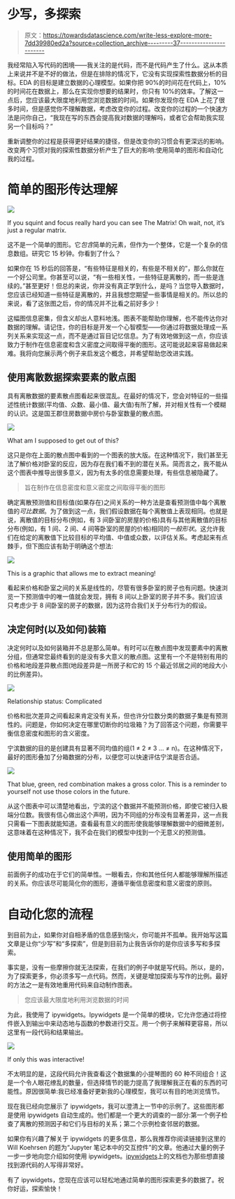 # 少写，多探索

> 原文：<https://towardsdatascience.com/write-less-explore-more-7dd39980ed2a?source=collection_archive---------37----------------------->

我经常陷入写代码的困境——我关注的是代码，而不是代码产生了什么。这从本质上来说并不是不好的做法，但是在排除的情况下，它没有实现探索性数据分析的目标。EDA 的目标是建立数据的心理模型。如果你把 90%的时间花在代码上，10%的时间花在数据上，那么在实现你想要的结果时，你只有 10%的效率。了解这一点后，您应该最大限度地利用您浏览数据的时间。如果你发现你在 EDA 上花了很多时间，但是感觉你不理解数据，考虑改变你的过程。改变你的过程的一个快速方法是问你自己，“我现在写的东西会提高我对数据的理解吗，或者它会帮助我实现另一个目标吗？”

重新调整你的过程是获得更好结果的捷径，但是改变你的习惯会有更深远的影响。改变两个习惯对我的探索性数据分析产生了巨大的影响:使用简单的图形和自动化我的过程。

# 简单的图形传达理解

![](img/2f8b39b0a65146da9199516de305b4e3.png)

If you squint and focus really hard you can see The Matrix! Oh wait, not, it’s just a regular matrix.

这不是一个简单的图形。它*包含*简单的元素，但作为一个整体，它是一个复杂的信息数组。研究它 15 秒钟。你看到了什么？

如果你在 15 秒后的回答是，“有些特征是相关的，有些是不相关的”，那么你就在一个好公司里。你甚至可以说，“有一些相关性，一些特征是离散的，而一些是连续的。”甚至更好！但总的来说，你并没有真正学到什么，是吗？当您导入数据时，您应该已经知道一些特征是离散的，并且我想您期望一些事情是相关的。所以总的来说，看了这张图之后，你的情况并不比看之前好多少！

这幅图信息密集，但含义却出人意料地浅。图表不能帮助你理解，也不能传达你对数据的理解。请记住，你的目标是开发一个心智模型——你通过将数据处理成一系列关系来实现这一点，而不是通过盲目记忆信息。为了有效地做到这一点，你应该致力于制作在信息密度和含义密度之间取得平衡的图形。这可能说起来容易做起来难。我将向您展示两个例子来启发这个概念，并希望帮助您改进实践。

## 使用离散数据探索要素的散点图

具有离散数据的要素散点图看起来很混乱。在最好的情况下，您会对特征的一些描述性统计数据(平均值、众数、最小值、最大值)有所了解，并对相关性有一个模糊的认识。这是国王郡住房数据中房价与卧室数量的散点图。

![](img/1ca5159ade70fca8d1a62e6540dd20c8.png)

What am I supposed to get out of this?

这只是你在上面的散点图中看到的一个图表的放大版。在这种情况下，我们甚至无法了解价格对卧室的反应，因为存在我们看不到的潜在关系。简而言之，我不能从这个图表中推导出很多意义，因为有太多的信息需要处理，有些信息被隐藏了。

> 旨在制作在信息密度和意义密度之间取得平衡的图形

确定离散预测值和目标值(如果存在)之间关系的一种方法是查看预测值中每个离散值的*可比数据*。为了做到这一点，我们假设数据在每个离散值上表现相同。也就是说，离散值的目标分布(例如，有 3 间卧室的房屋的价格)具有与其他离散值的目标分布(例如，有 1 间、2 间、4 间等卧室的房屋的价格)相同的*一般形状*。这允许我们在给定的离散值下比较目标的平均值、中值或众数，以评估关系。考虑起来有点棘手，但下图应该有助于明确这个想法:

![](img/8063e38336b3abc736bd2fd676c97462.png)

This is a graphic that allows me to extract meaning!

看起来价格和卧室之间的关系是线性的，尽管有很多卧室的房子也有问题。快速浏览一下预测值中的唯一值就会发现，拥有 8 间以上卧室的房子并不多。我们应该只考虑少于 8 间卧室的房子的数据，因为这符合我们关于分布行为的假设。

## 决定何时(以及如何)装箱

决定何时以及如何装箱并不总是那么简单。有时可以在散点图中发现要素中的离散分组，但通常您最终看到的是没有多大意义的散点图。这里有一个不是特别有用的价格和地段差异散点图(地段差异是一所房子和它的 15 个最近邻居之间的地段大小的比例差异)。

![](img/c22cd62af57131e54823d5d7c066c36d.png)

Relationship status: Complicated

价格和批次差异之间看起来肯定没有关系，但也许分位数分类的数据子集是有预测性的。问题是，你如何决定在哪里切断你的垃圾箱？为了回答这个问题，你需要平衡信息密度和图形的含义密度。

宁滨数据的目的是创建具有显著不同均值的组(1 ≠ 2 ≠ 3 … ≠ n)。在这种情况下，最好的图形叠加了分箱数据的分布，以便您可以快速评估宁滨是否合适。

![](img/bbf2251dfa7feaf800cb6245910b3de4.png)

That blue, green, red combination makes a gross color. This is a reminder to yourself not use those colors in the future.

从这个图表中可以清楚地看出，宁滨的这个数据并不能预测价格，即使它被归入极端分位数。我很有信心做出这个声明，因为不同组的分布没有显著差异，这一点我只需看一下图表就能知道。查看最有意义的图形使我能够理解数据中的细微差别，这意味着在这种情况下，我不会在我们的模型中找到一个无意义的预测值。

## 使用简单的图形

前面例子的成功在于它们的简单性。一眼看去，你和其他任何人都能够理解所描述的关系。你应该尽可能简化你的图形，遵循平衡信息密度和意义密度的原则。

# 自动化您的流程

到目前为止，如果你对自相矛盾的信息感到恼火，你可能并不孤单。我开始写这篇文章是让你“少写”和“多探索”，但是到目前为止我告诉你的是你应该多写和多探索。

事实是，没有一些摩擦你就无法探索，在我们的例子中就是写代码。所以，是的，为了探索更多，你必须多写一点代码。然而，关键是增加探索与写作的比例。最好的方法之一是有效地重用代码来自动制作图表。

> 您应该最大限度地利用浏览数据的时间

为此，我使用了 ipywidgets。Ipywidgets 是一个简单的模块，它允许您通过将控件嵌入到输出中来动态地与函数的参数进行交互。用一个例子来解释更容易，所以这里有一段代码和结果输出。

![](img/1c5e89bfe4026ec539e6e73894f5f839.png)

If only this was interactive!

不太明显的是，这段代码允许我查看这个数据集的小提琴图的 60 种不同组合！这是一个令人眼花缭乱的数量，但选择情节的能力提高了我理解我正在看的东西的可能性。原因很简单:我已经准备好更新我的心理模型，我可以有目的地浏览情节。

现在我已经向您展示了 ipywidgets，我可以澄清上一节中的示例了。这些图形都是使用 ipywidgets 自动生成的。他们都是一个更大的调查的一部分:第一个例子检查了离散的预测因子和它们与目标的关系；第二个示例检查邻居的数据。

如果你有兴趣了解关于 ipywidgets 的更多信息，那么我推荐你阅读链接到这里的 Will Koehrsen 的题为“Jupyter 笔记本中的交互控件”的文章。他通过大量的例子一步一步地向您介绍如何使用 ipywidgets。[ipywidgets](https://ipywidgets.readthedocs.io/en/stable/)上的文档也为那些想直接找到源代码的人写得非常好。

有了 ipywidgets，您现在应该可以轻松地通过简单的图形探索更多的数据了。祝你好运，探索愉快！